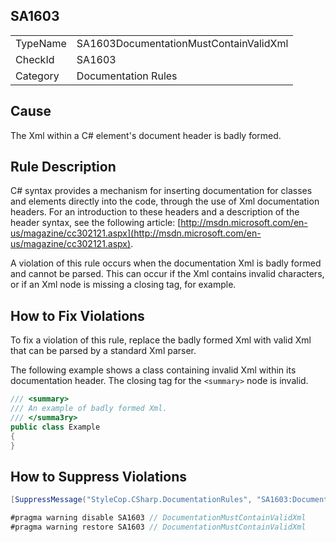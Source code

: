 ﻿## SA1603

<table>
<tr>
  <td>TypeName</td>
  <td>SA1603DocumentationMustContainValidXml</td>
</tr>
<tr>
  <td>CheckId</td>
  <td>SA1603</td>
</tr>
<tr>
  <td>Category</td>
  <td>Documentation Rules</td>
</tr>
</table>

## Cause

The Xml within a C# element's document header is badly formed.

## Rule Description

C# syntax provides a mechanism for inserting documentation for classes and elements directly into the code, through the use of Xml documentation headers. For an introduction to these headers and a description of the header syntax, see the following article: [http://msdn.microsoft.com/en-us/magazine/cc302121.aspx](http://msdn.microsoft.com/en-us/magazine/cc302121.aspx).

A violation of this rule occurs when the documentation Xml is badly formed and cannot be parsed. This can occur if the Xml contains invalid characters, or if an Xml node is missing a closing tag, for example.

## How to Fix Violations

To fix a violation of this rule, replace the badly formed Xml with valid Xml that can be parsed by a standard Xml parser.

The following example shows a class containing invalid Xml within its documentation header. The closing tag for the `<summary>` node is invalid.

```csharp
/// <summary>
/// An example of badly formed Xml.
/// </summa3ry>
public class Example
{
}
```

## How to Suppress Violations

```csharp
[SuppressMessage("StyleCop.CSharp.DocumentationRules", "SA1603:DocumentationMustContainValidXml", Justification = "Reviewed.")]
```

```csharp
#pragma warning disable SA1603 // DocumentationMustContainValidXml
#pragma warning restore SA1603 // DocumentationMustContainValidXml
```

